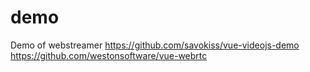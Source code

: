 # demo
Demo of webstreamer
https://github.com/savokiss/vue-videojs-demo
https://github.com/westonsoftware/vue-webrtc